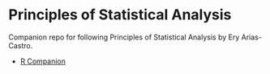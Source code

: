 # Principles of Statistical Analysis
Companion repo for following Principles of Statistical Analysis by Ery Arias-Castro.

* [R Companion](https://mathweb.ucsd.edu/~eariasca/R_companion_free/index.html)
